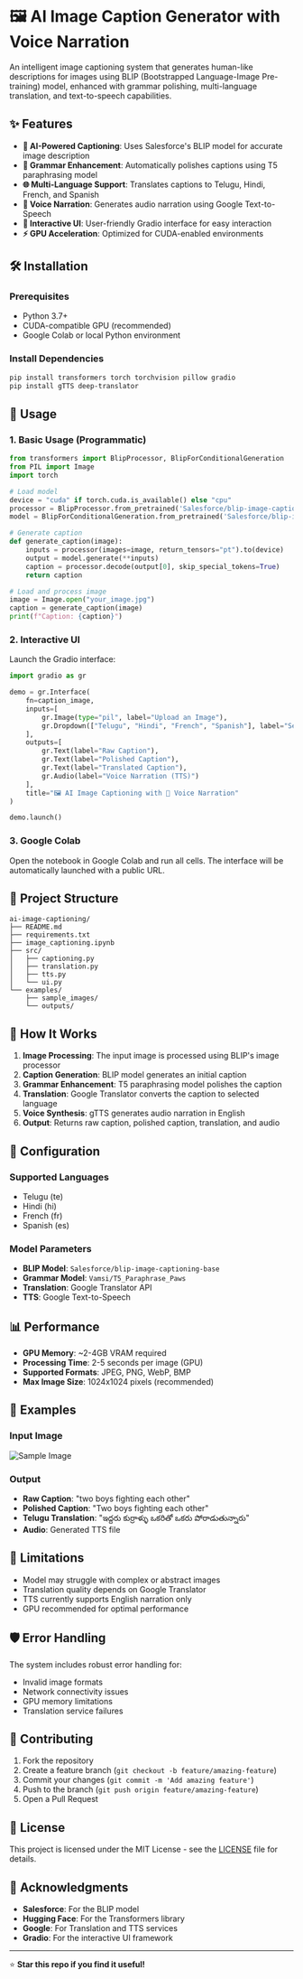# 🖼️ AI Image Caption Generator with Voice Narration

An intelligent image captioning system that generates human-like descriptions for images using BLIP (Bootstrapped Language-Image Pre-training) model, enhanced with grammar polishing, multi-language translation, and text-to-speech capabilities.

## ✨ Features

- **🤖 AI-Powered Captioning**: Uses Salesforce's BLIP model for accurate image description
- **📝 Grammar Enhancement**: Automatically polishes captions using T5 paraphrasing model
- **🌐 Multi-Language Support**: Translates captions to Telugu, Hindi, French, and Spanish
- **🎤 Voice Narration**: Generates audio narration using Google Text-to-Speech
- **🎨 Interactive UI**: User-friendly Gradio interface for easy interaction
- **⚡ GPU Acceleration**: Optimized for CUDA-enabled environments

## 🛠️ Installation

### Prerequisites
- Python 3.7+
- CUDA-compatible GPU (recommended)
- Google Colab or local Python environment

### Install Dependencies

```bash
pip install transformers torch torchvision pillow gradio
pip install gTTS deep-translator
```

## 🚀 Usage

### 1. Basic Usage (Programmatic)

```python
from transformers import BlipProcessor, BlipForConditionalGeneration
from PIL import Image
import torch

# Load model
device = "cuda" if torch.cuda.is_available() else "cpu"
processor = BlipProcessor.from_pretrained('Salesforce/blip-image-captioning-base')
model = BlipForConditionalGeneration.from_pretrained('Salesforce/blip-image-captioning-base').to(device)

# Generate caption
def generate_caption(image):
    inputs = processor(images=image, return_tensors="pt").to(device)
    output = model.generate(**inputs)
    caption = processor.decode(output[0], skip_special_tokens=True)
    return caption

# Load and process image
image = Image.open("your_image.jpg")
caption = generate_caption(image)
print(f"Caption: {caption}")
```

### 2. Interactive UI

Launch the Gradio interface:

```python
import gradio as gr

demo = gr.Interface(
    fn=caption_image,
    inputs=[
        gr.Image(type="pil", label="Upload an Image"),
        gr.Dropdown(["Telugu", "Hindi", "French", "Spanish"], label="Select Translation Language")
    ],
    outputs=[
        gr.Text(label="Raw Caption"),
        gr.Text(label="Polished Caption"),
        gr.Text(label="Translated Caption"),
        gr.Audio(label="Voice Narration (TTS)")
    ],
    title="🖼️ AI Image Captioning with 🎤 Voice Narration"
)

demo.launch()
```

### 3. Google Colab

Open the notebook in Google Colab and run all cells. The interface will be automatically launched with a public URL.

## 📁 Project Structure

```
ai-image-captioning/
├── README.md
├── requirements.txt
├── image_captioning.ipynb
├── src/
│   ├── captioning.py
│   ├── translation.py
│   ├── tts.py
│   └── ui.py
└── examples/
    ├── sample_images/
    └── outputs/
```

## 🧠 How It Works

1. **Image Processing**: The input image is processed using BLIP's image processor
2. **Caption Generation**: BLIP model generates an initial caption
3. **Grammar Enhancement**: T5 paraphrasing model polishes the caption
4. **Translation**: Google Translator converts the caption to selected language
5. **Voice Synthesis**: gTTS generates audio narration in English
6. **Output**: Returns raw caption, polished caption, translation, and audio

## 🔧 Configuration

### Supported Languages
- Telugu (te)
- Hindi (hi)
- French (fr)
- Spanish (es)

### Model Parameters
- **BLIP Model**: `Salesforce/blip-image-captioning-base`
- **Grammar Model**: `Vamsi/T5_Paraphrase_Paws`
- **Translation**: Google Translator API
- **TTS**: Google Text-to-Speech

## 📊 Performance

- **GPU Memory**: ~2-4GB VRAM required
- **Processing Time**: 2-5 seconds per image (GPU)
- **Supported Formats**: JPEG, PNG, WebP, BMP
- **Max Image Size**: 1024x1024 pixels (recommended)

## 🎯 Examples

### Input Image
![Sample Image](examples/sample_images/kids_playing.jpg)

### Output
- **Raw Caption**: "two boys fighting each other"
- **Polished Caption**: "Two boys fighting each other"
- **Telugu Translation**: "ఇద్దరు కుర్రాళ్ళు ఒకరితో ఒకరు పోరాడుతున్నారు"
- **Audio**: Generated TTS file

## 🚨 Limitations

- Model may struggle with complex or abstract images
- Translation quality depends on Google Translator
- TTS currently supports English narration only
- GPU recommended for optimal performance

## 🛡️ Error Handling

The system includes robust error handling for:
- Invalid image formats
- Network connectivity issues
- GPU memory limitations
- Translation service failures

## 🤝 Contributing

1. Fork the repository
2. Create a feature branch (`git checkout -b feature/amazing-feature`)
3. Commit your changes (`git commit -m 'Add amazing feature'`)
4. Push to the branch (`git push origin feature/amazing-feature`)
5. Open a Pull Request

## 📄 License

This project is licensed under the MIT License - see the [LICENSE](LICENSE) file for details.

## 🙏 Acknowledgments

- **Salesforce**: For the BLIP model
- **Hugging Face**: For the Transformers library
- **Google**: For Translation and TTS services
- **Gradio**: For the interactive UI framework

---

⭐ **Star this repo if you find it useful!**